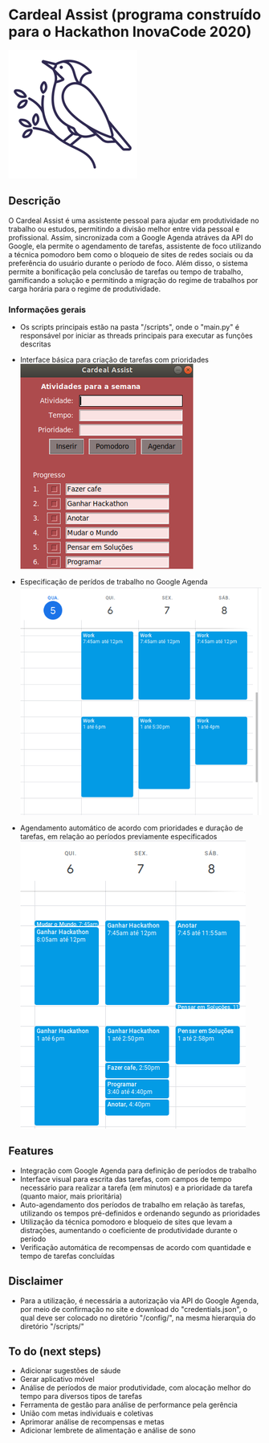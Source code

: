 # Cardeal Assist (programa construído para o Hackathon InovaCode 2020)

![Alt text](/docs/cardealicon.png?raw=true "Icon")

## Descrição

O Cardeal Assist é uma assistente pessoal para ajudar em produtividade no trabalho ou estudos, permitindo a divisão melhor entre vida pessoal e profissional. Assim, sincronizada com a Google Agenda atráves da API do Google, ela permite o agendamento de tarefas, assistente de foco utilizando a técnica pomodoro bem como o bloqueio de sites de redes sociais ou da preferência do usuário durante o período de foco. Além disso, o sistema permite a bonificação pela conclusão de tarefas ou tempo de trabalho, gamificando a solução e permitindo a migração do regime de trabalhos por carga horária para o regime de produtividade.    

### Informações gerais
- Os scripts principais estão na pasta "/scripts", onde o "main.py" é responsável por iniciar as threads principais para executar as funções descritas

- Interface básica para criação de tarefas com prioridades
![Alt text](/docs/Aplicacao3.png?raw=true "Basic Interface")

- Especificação de perídos de trabalho no Google Agenda
![Alt text](/docs/cardeal1.png?raw=true "Google Agenda Interface")

- Agendamento automático de acordo com prioridades e duração de tarefas, em relação ao períodos previamente especificados
![Alt text](/docs/cardeal2.png?raw=true "Google Agenda Interface")

## Features
- Integração com Google Agenda para definição de períodos de trabalho
- Interface visual para escrita das tarefas, com campos de tempo necessário para realizar a tarefa (em minutos) e a prioridade da tarefa (quanto maior, mais prioritária)
- Auto-agendamento dos períodos de trabalho em relação às tarefas, utilizando os tempos pré-definidos e ordenando segundo as prioridades
- Utilização da técnica pomodoro e bloqueio de sites que levam a distrações, aumentando o coeficiente de produtividade durante o período
- Verificação automática de recompensas de acordo com quantidade e tempo de tarefas concluídas

## Disclaimer
- Para a utilização, é necessária a autorização via API do Google Agenda, por meio de confirmação no site e download do "credentials.json", o qual deve ser colocado no diretório "/config/", na mesma hierarquia do diretório "/scripts/"

## To do (next steps)
- Adicionar sugestões de sáude
- Gerar aplicativo móvel
- Análise de períodos de maior produtividade, com alocação melhor do tempo para diversos tipos de tarefas
- Ferramenta de gestão para análise de performance pela gerência
- União com metas individuais e coletivas
- Aprimorar análise de recompensas e metas
- Adicionar lembrete de alimentação e análise de sono
